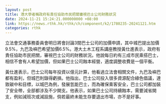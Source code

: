 ```yaml
---
layout: post
title: 港大學者稱政府有責任協助市民把關審視巴士公司財務狀況
date: 2024-11-21 15:24:21.000000000 +08:00
link: https://news.rthk.hk/rthk/ch/component/k2/1780235-20241121.htm
categories: rthk
---
```


立法會交通事務委員會明日將會討論3間巴士公司的加價申請，其中城巴提出加價9.5%，九巴及嶼巴希望加價6.5%。港大土木工程系講座教授黃仕進表示，政府有責任協助市民把關，審視巴士公司的財務狀況。他說每日約有三成市民乘搭巴士，相信不會有人希望加價，但如果巴士公司蝕本經營，適度調整收費是一個平衡。

黃仕進表示，巴士公司每年投資以億元計算，他看過立法會相關文件，九巴及嶼巴都有盈利，但城巴則錄得虧損。他指出，巴士公司投入很多資源配合綠色倡議，達致碳中和目標，以城巴為例，發展氫能巴士，而為確保乘客安全，巴士公司都加裝了安全帶，全部都涉及不少開支。他表示，如果巴士公司持續蝕本，需要減省開支，例如減班次或減設施，倘若最終未能生存要退出市場，亦不是好事。
